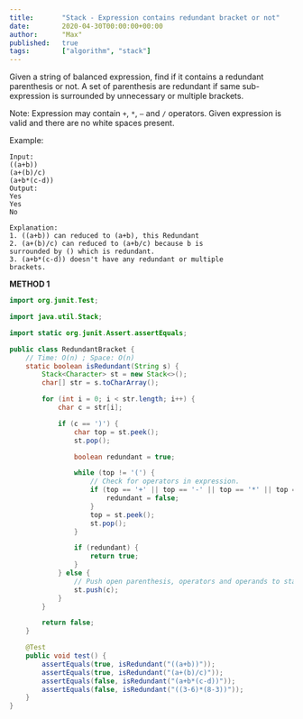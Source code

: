 ```yaml
---
title:       "Stack - Expression contains redundant bracket or not"
date:        2020-04-30T00:00:00+00:00
author:      "Max"
published:   true
tags:        ["algorithm", "stack"]
---
```


Given a string of balanced expression, find if it contains a redundant parenthesis or not. A set of parenthesis are redundant if same sub-expression is surrounded by unnecessary or multiple brackets.

Note: Expression may contain `+`, `*`, `–` and `/` operators. Given expression is valid and there are no white spaces present.

Example:

```
Input:
((a+b))
(a+(b)/c)
(a+b*(c-d))
Output:
Yes
Yes
No

Explanation:
1. ((a+b)) can reduced to (a+b), this Redundant
2. (a+(b)/c) can reduced to (a+b/c) because b is
surrounded by () which is redundant.
3. (a+b*(c-d)) doesn't have any redundant or multiple
brackets.
```

**METHOD 1**

```java
import org.junit.Test;

import java.util.Stack;

import static org.junit.Assert.assertEquals;

public class RedundantBracket {
    // Time: O(n) ; Space: O(n)
    static boolean isRedundant(String s) {
        Stack<Character> st = new Stack<>();
        char[] str = s.toCharArray();

        for (int i = 0; i < str.length; i++) {
            char c = str[i];

            if (c == ')') {
                char top = st.peek();
                st.pop();

                boolean redundant = true;

                while (top != '(') {
                    // Check for operators in expression.
                    if (top == '+' || top == '-' || top == '*' || top == '/') {
                        redundant = false;
                    }
                    top = st.peek();
                    st.pop();
                }

                if (redundant) {
                    return true;
                }
            } else {
                // Push open parenthesis, operators and operands to stack.
                st.push(c);
            }
        }

        return false;
    }

    @Test
    public void test() {
        assertEquals(true, isRedundant("((a+b))"));
        assertEquals(true, isRedundant("(a+(b)/c)"));
        assertEquals(false, isRedundant("(a+b*(c-d))"));
        assertEquals(false, isRedundant("((3-6)*(8-3))"));
    }
}
```
